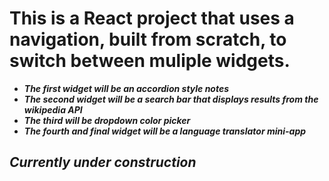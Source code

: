 # This is a React project that uses a navigation, built from scratch, to switch between muliple widgets.
* ***The first widget will be an accordion style notes***
* ***The second widget will be a search bar that displays results from the wikipedia API***
* ***The third will be dropdown color picker***
* ***The fourth and final widget will be a language translator mini-app***
## ***Currently under construction***

